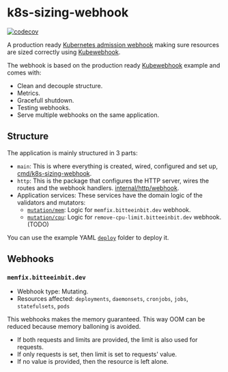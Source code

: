 # k8s-sizing-webhook

[![codecov](https://codecov.io/gh/bitte-ein-bit/k8s-sizing-webhook/branch/master/graph/badge.svg?token=V0U2PNPPP3)](https://codecov.io/gh/bitte-ein-bit/k8s-sizing-webhook)

A production ready [Kubernetes admission webhook][k8s-admission-webhooks] making sure resources are sized correctly using [Kubewebhook].

The webhook is based on the production ready [Kubewebhook] example and comes with:

- Clean and decouple structure.
- Metrics.
- Gracefull shutdown.
- Testing webhooks.
- Serve multiple webhooks on the same application.

## Structure

The application is mainly structured in 3 parts:

- `main`: This is where everything is created, wired, configured and set up, [cmd/k8s-sizing-webhook](cmd/k8s-sizing-webhook/main.go).
- `http`: This is the package that configures the HTTP server, wires the routes and the webhook handlers. [internal/http/webhook](internal/http/webhook).
- Application services: These services have the domain logic of the validators and mutators:
  - [`mutation/mem`](internal/mutation/mem): Logic for `memfix.bitteeinbit.dev` webhook.
  - [`mutation/cpu`](internal/mutation/cpu): Logic for `remove-cpu-limit.bitteeinbit.dev` webhook. (TODO)

You can use the example YAML [`deploy`](deploy/) folder to deploy it.

## Webhooks

### `memfix.bitteeinbit.dev`

- Webhook type: Mutating.
- Resources affected: `deployments`, `daemonsets`, `cronjobs`, `jobs`, `statefulsets`, `pods`

This webhooks makes the memory guaranteed. This way OOM can be reduced because memory balloning is avoided.

* If both requests and limits are provided, the limit is also used for requests.
* If only requests is set, then limit is set to requests' value.
* If no value is provided, then the resource is left alone.


[k8s-admission-webhooks]: https://kubernetes.io/docs/reference/access-authn-authz/extensible-admission-controllers/
[kubewebhook]: https://github.com/slok/kubewebhook
[servicemonitors]: https://github.com/coreos/prometheus-operator/blob/master/Documentation/api.md#servicemonitor
